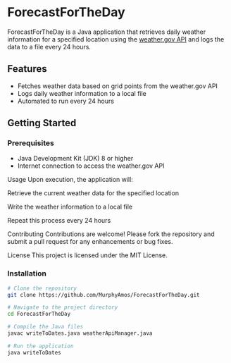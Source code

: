 # ForecastForTheDay

ForecastForTheDay is a Java application that retrieves daily weather information for a specified location using the [weather.gov API](https://www.weather.gov/documentation/services-web-api) and logs the data to a file every 24 hours.

## Features

- Fetches weather data based on grid points from the weather.gov API
- Logs daily weather information to a local file
- Automated to run every 24 hours

## Getting Started

### Prerequisites

- Java Development Kit (JDK) 8 or higher
- Internet connection to access the weather.gov API

Usage
Upon execution, the application will:

Retrieve the current weather data for the specified location

Write the weather information to a local file

Repeat this process every 24 hours

Contributing
Contributions are welcome! Please fork the repository and submit a pull request for any enhancements or bug fixes.

License
This project is licensed under the MIT License.

### Installation

```bash
# Clone the repository
git clone https://github.com/MurphyAmos/ForecastForTheDay.git

# Navigate to the project directory
cd ForecastForTheDay

# Compile the Java files
javac writeToDates.java weatherApiManager.java

# Run the application
java writeToDates
